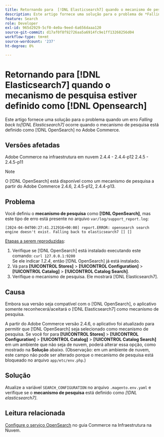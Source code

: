 ```yaml
---
title: Retornando para  [!DNL Elasticsearch7] quando o mecanismo de pesquisa estiver definido como [!DNL Opensearch]
description: Este artigo fornece uma solução para o problema de *Falling back to [!DNL Elasticsearch7]* error occurs when the search engine is set to [!DNL OpenSearch] in Adobe Commerce.
feature: Search
role: Developer
exl-id: 965d2929-5cf0-4e0a-9eed-6a656daaa120
source-git-commit: d17af0f8f92726aa5a6914fc9e1ff13268256d04
workflow-type: tm+mt
source-wordcount: '237'
ht-degree: 0%

---
```


# Retornando para [!DNL Elasticsearch7] quando o mecanismo de pesquisa estiver definido como [!DNL Opensearch]

Este artigo fornece uma solução para o problema quando um erro *Falling back to[!DNL Elasticsearch7]* ocorre quando o mecanismo de pesquisa está definido como [!DNL OpenSearch] no Adobe Commerce.

## Versões afetadas

Adobe Commerce na infraestrutura em nuvem
2.4.4 - 2.4.4-p12
2.4.5 - 2.4.5-p11

>[!NOTE]
>
>O [!DNL OpenSearch] está disponível como um mecanismo de pesquisa a partir do Adobe Commerce 2.4.6, 2.4.5-p12, 2.4.4-p13.

## Problema

Você definiu o **mecanismo de pesquisa** como **[!DNL OpenSearch]**, mas este tipo de erro está presente no arquivo `var/log/support_report.log`:

```[2024-04-04T00:27:41.212916+00:00] report.ERROR: opensearch search engine doesn't exist. Falling back to elasticsearch7 [] []```

<u>Etapas a serem reproduzidas</u>:

1. Verifique se [!DNL OpenSearch] está instalado executando este comando: `curl 127.0.0.1:9200`<br>
Se ele indicar *1.2.4*, então [!DNL OpenSearch] já está instalado.
1. Vá para **[!UICONTROL Stores]** > **[!UICONTROL Configuration]** > **[!UICONTROL Catalog]** > **[!UICONTROL Catalog Search]**.
1. Verifique o mecanismo de pesquisa. Ele mostrará [!DNL Elasticsearch7].

## Causa

Embora sua versão seja compatível com o [!DNL OpenSearch], o aplicativo somente reconhecerá/aceitará o [!DNL Elasticsearch7] como mecanismo de pesquisa.

A partir do Adobe Commerce versão 2.4.6, o aplicativo foi atualizado para permitir que [!DNL OpenSearch] seja selecionado como mecanismo de pesquisa.
Se você for para **[!UICONTROL Stores]** > **[!UICONTROL Configuration]** > **[!UICONTROL Catalog]** > **[!UICONTROL Catalog Search]** em um ambiente que não seja de nuvem, poderá alterar essa opção, como mostrado na **Solução** abaixo.
(Observação: em um ambiente de nuvem, este campo não pode ser alterado porque o mecanismo de pesquisa está bloqueado no arquivo `app/etc/env.php`.)

## Solução

Atualize a variável `SEARCH_CONFIGURATION` no arquivo `.magento.env.yaml` e verifique se o **mecanismo de pesquisa** está definido como *[!DNL elasticsearch7]*.

## Leitura relacionada

[Configure o serviço OpenSearch](https://experienceleague.adobe.com/docs/commerce-cloud-service/user-guide/configure/service/opensearch.html) no guia Commerce na Infraestrutura na Nuvem.

